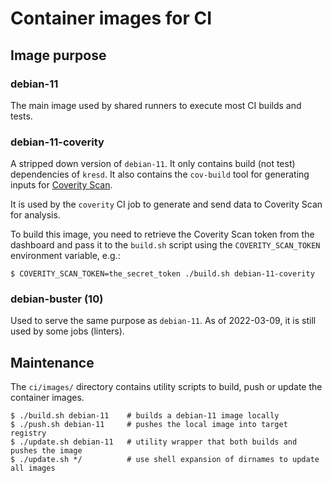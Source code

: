 # Container images for CI

## Image purpose

### debian-11

The main image used by shared runners to execute most CI builds and tests.

### debian-11-coverity

A stripped down version of `debian-11`. It only contains build (not test)
dependencies of `kresd`. It also contains the `cov-build` tool for generating
inputs for [Coverity Scan](https://scan.coverity.com/).

It is used by the `coverity` CI job to generate and send data to Coverity Scan
for analysis.

To build this image, you need to retrieve the Coverity Scan token from the
dashboard and pass it to the `build.sh` script using the `COVERITY_SCAN_TOKEN`
environment variable, e.g.:

```
$ COVERITY_SCAN_TOKEN=the_secret_token ./build.sh debian-11-coverity
```

### debian-buster (10)

Used to serve the same purpose as `debian-11`. As of 2022-03-09, it is still
used by some jobs (linters).

## Maintenance

The `ci/images/` directory contains utility scripts to build, push or update
the container images.

```
$ ./build.sh debian-11    # builds a debian-11 image locally
$ ./push.sh debian-11     # pushes the local image into target registry
$ ./update.sh debian-11   # utility wrapper that both builds and pushes the image
$ ./update.sh */          # use shell expansion of dirnames to update all images
```
